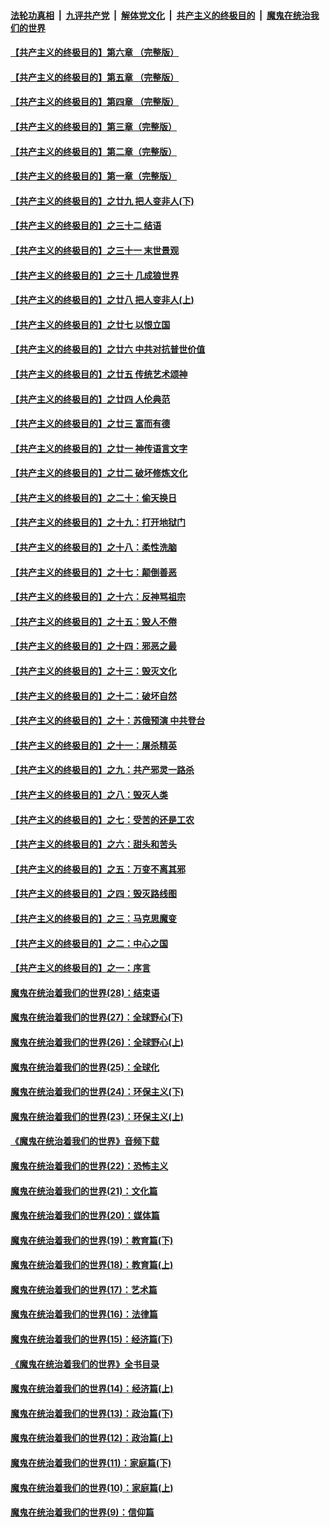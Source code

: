 ####  [法轮功真相](../../../../basic/blob/master/README.md?t=12282052) &nbsp;|&nbsp; [九评共产党](../../../../9ping.md/blob/master/README.md?t=12282052) &nbsp;|&nbsp; [解体党文化](../../../../jtdwh.md/blob/master/README.md?t=12282052)  &nbsp;|&nbsp; [共产主义的终极目的](../../../../gczydzjmd.md/blob/master/README.md?t=12282052) &nbsp;|&nbsp; [魔鬼在统治我们的世界](../../../../mgztzwmdsj.md/blob/master/README.md?t=12282052) 

#### [【共产主义的终极目的】第六章 （完整版）](../pages/nsc422/n11428913.md?t=12282052) 

#### [【共产主义的终极目的】第五章 （完整版）](../pages/nsc422/n11428912.md?t=12282052) 

#### [【共产主义的终极目的】第四章 （完整版）](../pages/nsc422/n11428907.md?t=12282052) 

#### [【共产主义的终极目的】第三章（完整版）](../pages/nsc422/n11428848.md?t=12282052) 

#### [【共产主义的终极目的】第二章（完整版）](../pages/nsc422/n11428831.md?t=12282052) 

#### [【共产主义的终极目的】第一章（完整版）](../pages/nsc422/n11417651.md?t=12282052) 

#### [【共产主义的终极目的】之廿九 把人变非人(下)](../pages/nsc422/n11344140.md?t=12282052) 

#### [【共产主义的终极目的】之三十二 结语](../pages/nsc422/n11360535.md?t=12282052) 

#### [【共产主义的终极目的】之三十一 末世景观](../pages/nsc422/n11351129.md?t=12282052) 

#### [【共产主义的终极目的】之三十 几成狼世界](../pages/nsc422/n11348280.md?t=12282052) 

#### [【共产主义的终极目的】之廿八 把人变非人(上)](../pages/nsc422/n11340492.md?t=12282052) 

#### [【共产主义的终极目的】之廿七 以恨立国](../pages/nsc422/n11336944.md?t=12282052) 

#### [【共产主义的终极目的】之廿六 中共对抗普世价值](../pages/nsc422/n11324785.md?t=12282052) 

#### [【共产主义的终极目的】之廿五 传统艺术颂神](../pages/nsc422/n11296396.md?t=12282052) 

#### [【共产主义的终极目的】之廿四 人伦典范](../pages/nsc422/n11296397.md?t=12282052) 

#### [【共产主义的终极目的】之廿三 富而有德](../pages/nsc422/n11283598.md?t=12282052) 

#### [【共产主义的终极目的】之廿一 神传语言文字](../pages/nsc422/n11263265.md?t=12282052) 

#### [【共产主义的终极目的】之廿二 破坏修炼文化](../pages/nsc422/n11245728.md?t=12282052) 

#### [【共产主义的终极目的】之二十：偷天换日](../pages/nsc422/n11238846.md?t=12282052) 

#### [【共产主义的终极目的】之十九：打开地狱门](../pages/nsc422/n11206376.md?t=12282052) 

#### [【共产主义的终极目的】之十八：柔性洗脑](../pages/nsc422/n11199994.md?t=12282052) 

#### [【共产主义的终极目的】之十七：颠倒善恶](../pages/nsc422/n11179782.md?t=12282052) 

#### [【共产主义的终极目的】之十六：反神骂祖宗](../pages/nsc422/n11166798.md?t=12282052) 

#### [【共产主义的终极目的】之十五：毁人不倦](../pages/nsc422/n11166792.md?t=12282052) 

#### [【共产主义的终极目的】之十四：邪恶之最](../pages/nsc422/n11150249.md?t=12282052) 

#### [【共产主义的终极目的】之十三：毁灭文化](../pages/nsc422/n11135227.md?t=12282052) 

#### [【共产主义的终极目的】之十二：破坏自然](../pages/nsc422/n11135214.md?t=12282052) 

#### [【共产主义的终极目的】之十：苏俄预演 中共登台](../pages/nsc422/n11118424.md?t=12282052) 

#### [【共产主义的终极目的】之十一：屠杀精英](../pages/nsc422/n11118442.md?t=12282052) 

#### [【共产主义的终极目的】之九：共产邪灵一路杀](../pages/nsc422/n11114139.md?t=12282052) 

#### [【共产主义的终极目的】之八：毁灭人类](../pages/nsc422/n11108503.md?t=12282052) 

#### [【共产主义的终极目的】之七：受苦的还是工农](../pages/nsc422/n11101809.md?t=12282052) 

#### [【共产主义的终极目的】之六：甜头和苦头](../pages/nsc422/n11096971.md?t=12282052) 

#### [【共产主义的终极目的】之五：万变不离其邪](../pages/nsc422/n11091285.md?t=12282052) 

#### [【共产主义的终极目的】之四：毁灭路线图](../pages/nsc422/n11086284.md?t=12282052) 

#### [【共产主义的终极目的】之三：马克思魔变](../pages/nsc422/n11061941.md?t=12282052) 

#### [【共产主义的终极目的】之二：中心之国](../pages/nsc422/n11047728.md?t=12282052) 

#### [【共产主义的终极目的】之一：序言](../pages/nsc422/n11086077.md?t=12282052) 

#### [魔鬼在统治着我们的世界(28)：结束语](../pages/nsc422/n10936246.md?t=12282052) 

#### [魔鬼在统治着我们的世界(27)：全球野心(下)](../pages/nsc422/n10928319.md?t=12282052) 

#### [魔鬼在统治着我们的世界(26)：全球野心(上)](../pages/nsc422/n10900318.md?t=12282052) 

#### [魔鬼在统治着我们的世界(25)：全球化](../pages/nsc422/n10788205.md?t=12282052) 

#### [魔鬼在统治着我们的世界(24)：环保主义(下)](../pages/nsc422/n10695307.md?t=12282052) 

#### [魔鬼在统治着我们的世界(23)：环保主义(上)](../pages/nsc422/n10688613.md?t=12282052) 

#### [《魔鬼在统治着我们的世界》音频下载](../pages/nsc422/n10635553.md?t=12282052) 

#### [魔鬼在统治着我们的世界(22)：恐怖主义](../pages/nsc422/n10614727.md?t=12282052) 

#### [魔鬼在统治着我们的世界(21)：文化篇](../pages/nsc422/n10597706.md?t=12282052) 

#### [魔鬼在统治着我们的世界(20)：媒体篇](../pages/nsc422/n10586579.md?t=12282052) 

#### [魔鬼在统治着我们的世界(19)：教育篇(下)](../pages/nsc422/n10564808.md?t=12282052) 

#### [魔鬼在统治着我们的世界(18)：教育篇(上)](../pages/nsc422/n10526970.md?t=12282052) 

#### [魔鬼在统治着我们的世界(17)：艺术篇](../pages/nsc422/n10499093.md?t=12282052) 

#### [魔鬼在统治着我们的世界(16)：法律篇](../pages/nsc422/n10485969.md?t=12282052) 

#### [魔鬼在统治着我们的世界(15)：经济篇(下)](../pages/nsc422/n10469975.md?t=12282052) 

#### [《魔鬼在统治着我们的世界》全书目录](../pages/nsc422/n10464261.md?t=12282052) 

#### [魔鬼在统治着我们的世界(14)：经济篇(上)](../pages/nsc422/n10457370.md?t=12282052) 

#### [魔鬼在统治着我们的世界(13)：政治篇(下)](../pages/nsc422/n10448270.md?t=12282052) 

#### [魔鬼在统治着我们的世界(12)：政治篇(上)](../pages/nsc422/n10444576.md?t=12282052) 

#### [魔鬼在统治着我们的世界(11)：家庭篇(下)](../pages/nsc422/n10440961.md?t=12282052) 

#### [魔鬼在统治着我们的世界(10)：家庭篇(上)](../pages/nsc422/n10435448.md?t=12282052) 

#### [魔鬼在统治着我们的世界(9)：信仰篇](../pages/nsc422/n10432159.md?t=12282052) 

